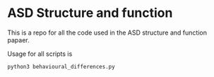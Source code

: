 # ASD Structure and function 

This is a repo for all the code used in the ASD structure and function papaer.


Usage for all scripts is 

~~~
python3 behavioural_differences.py
~~~


